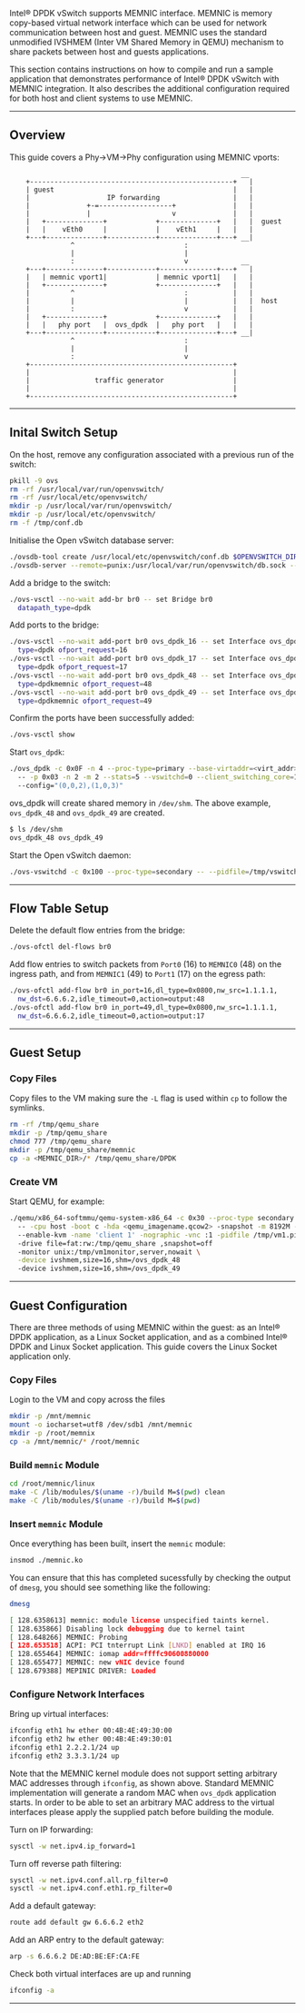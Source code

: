 Intel® DPDK vSwitch supports MEMNIC interface. MEMNIC is memory copy-based virtual network interface which can be used for network communication between host and guest. MEMNIC uses the standard unmodified IVSHMEM (Inter VM Shared Memory in QEMU) mechanism to share packets between host and guests applications.

This section contains instructions on how to compile and run a sample application that demonstrates performance of Intel® DPDK vSwitch with MEMNIC integration. It also describes the additional configuration required for both host and client systems to use MEMNIC.

______

## Overview

This guide covers a Phy->VM->Phy configuration using MEMNIC vports:

```
                                                         __
    +--------------------------------------------------+   |
    | guest                                            |   |
    |                   IP forwarding                  |   |
    |              +-=------------------+              |   |
    |              |                    v              |   |
    |   +--------------+            +--------------+   |   |  guest
    |   |    vEth0     |            |    vEth1     |   |   |
    +---+--------------+------------+--------------+---+ __|
               ^                           :
               |                           |
               :                           v             __
    +---+--------------+------------+--------------+---+   |
    |   | memnic vport1|            | memnic vport1|   |   |
    |   +--------------+            +--------------+   |   |
    |          ^                           :           |   |
    |          |                           |           |   |  host
    |          :                           v           |   |
    |   +--------------+            +--------------+   |   |
    |   |   phy port   |  ovs_dpdk  |   phy port   |   |   |
    +---+--------------+------------+--------------+---+ __|
               ^                           :
               |                           |
               :                           v
    +--------------------------------------------------+
    |                                                  |
    |                traffic generator                 |
    |                                                  |
    +--------------------------------------------------+
```

______

## Inital Switch Setup

On the host, remove any configuration associated with a previous run of the switch:

```bash
pkill -9 ovs
rm -rf /usr/local/var/run/openvswitch/
rm -rf /usr/local/etc/openvswitch/
mkdir -p /usr/local/var/run/openvswitch/
mkdir -p /usr/local/etc/openvswitch/
rm -f /tmp/conf.db
```

Initialise the Open vSwitch database server:

```bash
./ovsdb-tool create /usr/local/etc/openvswitch/conf.db $OPENVSWITCH_DIR/vswitchd/vswitch.ovsschema
./ovsdb-server --remote=punix:/usr/local/var/run/openvswitch/db.sock --remote=db:Open_vSwitch,manager_options &
```

Add a bridge to the switch:

```bash
./ovs-vsctl --no-wait add-br br0 -- set Bridge br0
  datapath_type=dpdk
```

Add ports to the bridge:

```bash
./ovs-vsctl --no-wait add-port br0 ovs_dpdk_16 -- set Interface ovs_dpdk_16
  type=dpdk ofport_request=16
./ovs-vsctl --no-wait add-port br0 ovs_dpdk_17 -- set Interface ovs_dpdk_17
  type=dpdk ofport_request=17
./ovs-vsctl --no-wait add-port br0 ovs_dpdk_48 -- set Interface ovs_dpdk_48
  type=dpdkmemnic ofport_request=48
./ovs-vsctl --no-wait add-port br0 ovs_dpdk_49 -- set Interface ovs_dpdk_49
  type=dpdkmemnic ofport_request=49
```

Confirm the ports have been successfully added:

```bash
./ovs-vsctl show
```

Start `ovs_dpdk`:

```bash
./ovs_dpdk -c 0x0F -n 4 --proc-type=primary --base-virtaddr=<virt_addr>
  -- -p 0x03 -n 2 -m 2 --stats=5 --vswitchd=0 --client_switching_core=1
  --config="(0,0,2),(1,0,3)"
```

ovs_dpdk will create shared memory in `/dev/shm`. The above example, `ovs_dpdk_48` and `ovs_dpdk_49` are created.

```bash
$ ls /dev/shm
ovs_dpdk_48 ovs_dpdk_49
```

Start the Open vSwitch daemon:

```bash
./ovs-vswitchd -c 0x100 --proc-type=secondary -- --pidfile=/tmp/vswitchd.pid
```

______

## Flow Table Setup

Delete the default flow entries from the bridge:

```bash
./ovs-ofctl del-flows br0
```

Add flow entries to switch packets from `Port0` (16) to `MEMNIC0` (48) on the ingress path, and from `MEMNIC1` (49) to `Port1` (17) on the egress path:

```bash
./ovs-ofctl add-flow br0 in_port=16,dl_type=0x0800,nw_src=1.1.1.1,
  nw_dst=6.6.6.2,idle_timeout=0,action=output:48
./ovs-ofctl add-flow br0 in_port=49,dl_type=0x0800,nw_src=1.1.1.1,
  nw_dst=6.6.6.2,idle_timeout=0,action=output:17
```

______

## Guest Setup

### Copy Files

Copy files to the VM making sure the `-L` flag is used within `cp` to follow the symlinks.

```bash
rm -rf /tmp/qemu_share
mkdir -p /tmp/qemu_share
chmod 777 /tmp/qemu_share
mkdir -p /tmp/qemu_share/memnic
cp -a <MEMNIC_DIR>/* /tmp/qemu_share/DPDK
```

### Create VM

Start QEMU, for example:

```bash
./qemu/x86_64-softmmu/qemu-system-x86_64 -c 0x30 --proc-type secondary -n 4
  -- -cpu host -boot c -hda <qemu_imagename.qcow2> -snapshot -m 8192M -smp 2
  --enable-kvm -name 'client 1' -nographic -vnc :1 -pidfile /tmp/vm1.pid
  -drive file=fat:rw:/tmp/qemu_share ,snapshot=off
  -monitor unix:/tmp/vm1monitor,server,nowait \
  -device ivshmem,size=16,shm=/ovs_dpdk_48
  -device ivshmem,size=16,shm=/ovs_dpdk_49
```

______

## Guest Configuration

There are three methods of using MEMNIC within the guest: as an Intel® DPDK application, as a Linux Socket application, and as a combined Intel® DPDK and Linux Socket application. This guide covers the Linux Socket application only.

### Copy Files

Login to the VM and copy across the files

```bash
mkdir -p /mnt/memnic
mount -o iocharset=utf8 /dev/sdb1 /mnt/memnic
mkdir -p /root/memnix
cp -a /mnt/memnic/* /root/memnic
```

### Build `memnic` Module

```bash
cd /root/memnic/linux
make -C /lib/modules/$(uname -r)/build M=$(pwd) clean
make -C /lib/modules/$(uname -r)/build M=$(pwd)
```

### Insert `memnic` Module

Once everything has been built, insert the `memnic` module:

```bash
insmod ./memnic.ko
```

You can ensure that this has completed sucessfully by checking the output of `dmesg`, you should see something like the following:

```bash
dmesg
```

```bash
[ 128.6358613] memnic: module license unspecified taints kernel.
[ 128.635866] Disabling lock debugging due to kernel taint
[ 128.648266] MEMNIC: Probing
[ 128.653518] ACPI: PCI tnterrupt Link [LNKD] enabled at IRQ 16
[ 128.655464] MEMNIC: iomap addr=ffffc90600880000
[ 128.655477] MEMNIC: new vNIC device found
[ 128.679388] MEPINIC DRIVER: Loaded
```

### Configure Network Interfaces

Bring up virtual interfaces:

```bash
ifconfig eth1 hw ether 00:4B:4E:49:30:00
ifconfig eth2 hw ether 00:4B:4E:49:30:01
ifconfig eth1 2.2.2.1/24 up
ifconfig eth2 3.3.3.1/24 up
```

Note that the MEMNIC kernel module does not support setting arbitrary MAC addresses through `ifconfig`, as shown above. Standard MEMNIC implementation will generate a random MAC when `ovs_dpdk` application starts. In order to be able to set an arbitrary MAC address to the virtual interfaces please apply the supplied patch before building the module.

Turn on IP forwarding:

```bash
sysctl -w net.ipv4.ip_forward=1
```

Turn off reverse path filtering:

```bash
sysctl -w net.ipv4.conf.all.rp_filter=0
sysctl -w net.ipv4.conf.eth1.rp_filter=0
```

Add a default gateway:

```bash
route add default gw 6.6.6.2 eth2
```

Add an ARP entry to the default gateway:

```bash
arp -s 6.6.6.2 DE:AD:BE:EF:CA:FE
```

Check both virtual interfaces are up and running

```bash
ifconfig -a
```

______
